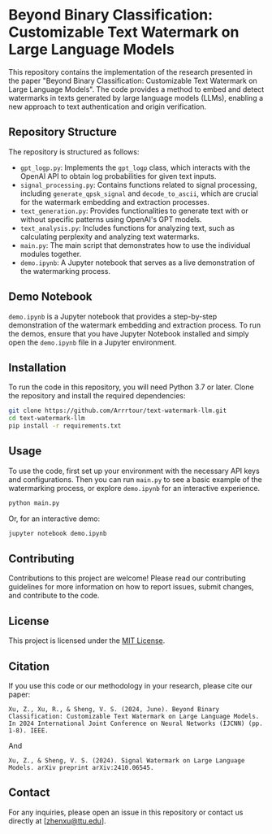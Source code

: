 # Beyond Binary Classification: Customizable Text Watermark on Large Language Models

This repository contains the implementation of the research presented in the paper "Beyond Binary Classification: Customizable Text Watermark on Large Language Models". The code provides a method to embed and detect watermarks in texts generated by large language models (LLMs), enabling a new approach to text authentication and origin verification.

## Repository Structure

The repository is structured as follows:

- `gpt_logp.py`: Implements the `gpt_logp` class, which interacts with the OpenAI API to obtain log probabilities for given text inputs.
- `signal_processing.py`: Contains functions related to signal processing, including `generate_qpsk_signal` and `decode_to_ascii`, which are crucial for the watermark embedding and extraction processes.
- `text_generation.py`: Provides functionalities to generate text with or without specific patterns using OpenAI's GPT models.
- `text_analysis.py`: Includes functions for analyzing text, such as calculating perplexity and analyzing text watermarks.
- `main.py`: The main script that demonstrates how to use the individual modules together.
- `demo.ipynb`: A Jupyter notebook that serves as a live demonstration of the watermarking process.

## Demo Notebook

`demo.ipynb` is a Jupyter notebook that provides a step-by-step demonstration of the watermark embedding and extraction process. To run the demos, ensure that you have Jupyter Notebook installed and simply open the `demo.ipynb` file in a Jupyter environment.

## Installation

To run the code in this repository, you will need Python 3.7 or later. Clone the repository and install the required dependencies:

```bash
git clone https://github.com/Arrrtour/text-watermark-llm.git
cd text-watermark-llm
pip install -r requirements.txt
```

## Usage

To use the code, first set up your environment with the necessary API keys and configurations. Then you can run `main.py` to see a basic example of the watermarking process, or explore `demo.ipynb` for an interactive experience.

```bash
python main.py
```

Or, for an interactive demo:

```bash
jupyter notebook demo.ipynb
```

## Contributing

Contributions to this project are welcome! Please read our contributing guidelines for more information on how to report issues, submit changes, and contribute to the code.

## License

This project is licensed under the [MIT License](LICENSE).

## Citation

If you use this code or our methodology in your research, please cite our paper:

```
Xu, Z., Xu, R., & Sheng, V. S. (2024, June). Beyond Binary Classification: Customizable Text Watermark on Large Language Models. In 2024 International Joint Conference on Neural Networks (IJCNN) (pp. 1-8). IEEE.
```
And

```
Xu, Z., & Sheng, V. S. (2024). Signal Watermark on Large Language Models. arXiv preprint arXiv:2410.06545.
```
## Contact

For any inquiries, please open an issue in this repository or contact us directly at [zhenxu@ttu.edu].
